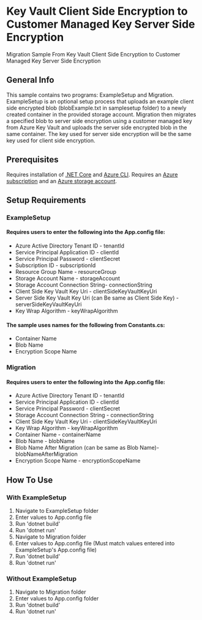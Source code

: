 # Key Vault Client Side Encryption to Customer Managed Key Server Side Encryption
Migration Sample From Key Vault Client Side Encryption to Customer Managed Key Server Side Encryption

## General Info
This sample contains two programs: ExampleSetup and Migration. ExampleSetup is an optional setup process that uploads an example client side encrypted blob (blobExample.txt in samplesetup folder) to a newly created container in the provided storage account.
Migration then migrates a specified blob to server side encryption using a customer managed key from Azure Key Vault and uploads the server side encrypted blob in the same container. 
The key used for server side encryption will be the same key used for client side encryption.

## Prerequisites
Requires installation of [.NET Core](https://dotnet.microsoft.com/download/dotnet-core) and [Azure CLI](https://docs.microsoft.com/en-us/cli/azure/install-azure-cli?view=azure-cli-latest).
Requires an [Azure subscription](https://azure.microsoft.com/en-us/free/) and an 
[Azure storage account](https://docs.microsoft.com/en-us/azure/storage/common/storage-account-create?tabs=azure-portal).

## Setup Requirements
### ExampleSetup
#### Requires users to enter the following into the App.config file:
* Azure Active Directory Tenant ID - tenantId
* Service Principal Application ID - clientId
* Service Principal Password - clientSecret
* Subscription ID - subscriptionId
* Resource Group Name - resourceGroup
* Storage Account Name - storageAccount
* Storage Account Connection String- connectionString
* Client Side Key Vault Key Uri - clientSideKeyVaultKeyUri
* Server Side Key Vault Key Uri (can Be same as Client Side Key) - serverSideKeyVaultKeyUri
* Key Wrap Algorithm - keyWrapAlgorithm

#### The sample uses names for the following from Constants.cs:
* Container Name
* Blob Name
* Encryption Scope Name

### Migration
#### Requires users to enter the following into the App.config file:
* Azure Active Directory Tenant ID - tenantId
* Service Principal Application ID - clientId
* Service Principal Password - clientSecret
* Storage Account Connection String - connectionString
* Client Side Key Vault Key Uri - clientSideKeyVaultKeyUri
* Key Wrap Algorithm - keyWrapAlgorithm
* Container Name - containerName
* Blob Name - blobName
* Blob Name After Migration (can be same as Blob Name)- blobNameAfterMigration
* Encryption Scope Name - encryptionScopeName

## How To Use
### With ExampleSetup
1. Navigate to ExampleSetup folder
2. Enter values to App.config file
3. Run 'dotnet build'
4. Run 'dotnet run'
5. Navigate to Migration folder
6. Enter values to App.config file (Must match values entered into ExampleSetup's App.config file)
7. Run 'dotnet build'
8. Run 'dotnet run'

### Without ExampleSetup
1. Navigate to Migration folder
2. Enter values to App.config folder
3. Run 'dotnet build'
4. Run 'dotnet run'

